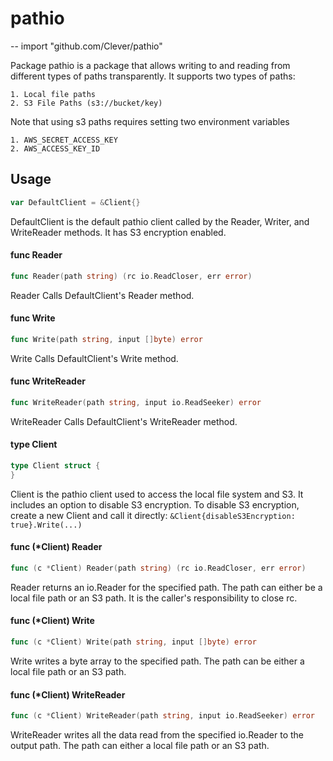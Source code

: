 # pathio
--
    import "github.com/Clever/pathio"

Package pathio is a package that allows writing to and reading from different
types of paths transparently. It supports two types of paths:

    1. Local file paths
    2. S3 File Paths (s3://bucket/key)

Note that using s3 paths requires setting two environment variables

    1. AWS_SECRET_ACCESS_KEY
    2. AWS_ACCESS_KEY_ID

## Usage

```go
var DefaultClient = &Client{}
```
DefaultClient is the default pathio client called by the Reader, Writer, and
WriteReader methods. It has S3 encryption enabled.

#### func  Reader

```go
func Reader(path string) (rc io.ReadCloser, err error)
```
Reader Calls DefaultClient's Reader method.

#### func  Write

```go
func Write(path string, input []byte) error
```
Write Calls DefaultClient's Write method.

#### func  WriteReader

```go
func WriteReader(path string, input io.ReadSeeker) error
```
WriteReader Calls DefaultClient's WriteReader method.

#### type Client

```go
type Client struct {
}
```

Client is the pathio client used to access the local file system and S3. It
includes an option to disable S3 encryption. To disable S3 encryption, create a
new Client and call it directly: `&Client{disableS3Encryption: true}.Write(...)`

#### func (*Client) Reader

```go
func (c *Client) Reader(path string) (rc io.ReadCloser, err error)
```
Reader returns an io.Reader for the specified path. The path can either be a
local file path or an S3 path. It is the caller's responsibility to close rc.

#### func (*Client) Write

```go
func (c *Client) Write(path string, input []byte) error
```
Write writes a byte array to the specified path. The path can be either a local
file path or an S3 path.

#### func (*Client) WriteReader

```go
func (c *Client) WriteReader(path string, input io.ReadSeeker) error
```
WriteReader writes all the data read from the specified io.Reader to the output
path. The path can either a local file path or an S3 path.
